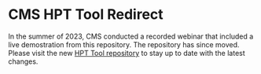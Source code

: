 # CMS HPT Tool Redirect

In the summer of 2023, CMS conducted a recorded webinar that included a live demostration from this repository. The repository has since moved. Please visit the new [HPT Tool repository](https://github.com/CMSgov/hpt-tool) to stay up to date with the latest changes.
